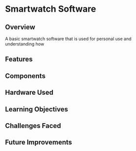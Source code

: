 # Smartwatch Software

## Overview

A basic smartwatch software that is used for personal use and understanding how 

## Features

## Components

## Hardware Used

## Learning Objectives

## Challenges Faced

## Future Improvements